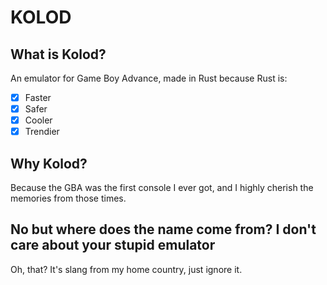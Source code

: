 # KOLOD

## What is Kolod?
An emulator for Game Boy Advance, made in Rust because Rust is:
- [x] Faster
- [x] Safer
- [x] Cooler
- [x] Trendier

## Why Kolod?
Because the GBA was the first console I ever got, and I highly cherish the memories from those times.

## No but where does the name come from? I don't care about your stupid emulator
Oh, that? It's slang from my home country, just ignore it.